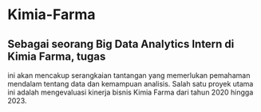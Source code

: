 # Kimia-Farma
## Sebagai seorang Big Data Analytics Intern di Kimia Farma, tugas 
ini akan mencakup serangkaian tantangan yang memerlukan 
pemahaman mendalam tentang data dan kemampuan analisis. Salah 
satu proyek utama ini adalah mengevaluasi kinerja bisnis Kimia 
Farma dari tahun 2020 hingga 2023.
